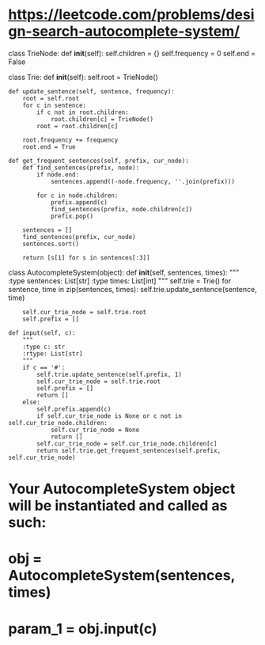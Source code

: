 # https://leetcode.com/problems/design-search-autocomplete-system/


class TrieNode:
    def __init__(self):
        self.children = {}
        self.frequency = 0
        self.end = False


class Trie:
    def __init__(self):
        self.root = TrieNode()

    def update_sentence(self, sentence, frequency):
        root = self.root
        for c in sentence:
            if c not in root.children:
                root.children[c] = TrieNode()
            root = root.children[c]

        root.frequency += frequency
        root.end = True

    def get_frequent_sentences(self, prefix, cur_node):
        def find_sentences(prefix, node):
            if node.end:
                sentences.append((-node.frequency, ''.join(prefix)))

            for c in node.children:
                prefix.append(c)
                find_sentences(prefix, node.children[c])
                prefix.pop()

        sentences = []
        find_sentences(prefix, cur_node)
        sentences.sort()

        return [s[1] for s in sentences[:3]]


class AutocompleteSystem(object):
    def __init__(self, sentences, times):
        """
        :type sentences: List[str]
        :type times: List[int]
        """
        self.trie = Trie()
        for sentence, time in zip(sentences, times):
            self.trie.update_sentence(sentence, time)

        self.cur_trie_node = self.trie.root
        self.prefix = []

    def input(self, c):
        """
        :type c: str
        :rtype: List[str]
        """
        if c == '#':
            self.trie.update_sentence(self.prefix, 1)
            self.cur_trie_node = self.trie.root
            self.prefix = []
            return []
        else:
            self.prefix.append(c)
            if self.cur_trie_node is None or c not in self.cur_trie_node.children:
                self.cur_trie_node = None
                return []
            self.cur_trie_node = self.cur_trie_node.children[c]
            return self.trie.get_frequent_sentences(self.prefix, self.cur_trie_node)

# Your AutocompleteSystem object will be instantiated and called as such:
# obj = AutocompleteSystem(sentences, times)
# param_1 = obj.input(c)